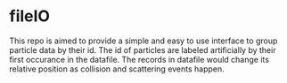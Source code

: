 # fileIO
This repo is aimed to provide a simple and easy to use interface to group particle data by their id.
The id of particles are labeled artificially by their first occurance in the datafile.
The records in datafile would change its relative position as collision and scattering events happen. 
